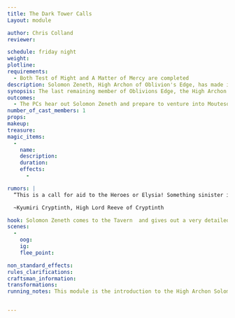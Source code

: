 ```yaml
---
title: The Dark Tower Calls
Layout: module

author: Chris Colland
reviewer: 

schedule: friday night
weight: 
plotline: 
requirements: 
  - Both Test of Might and A Matter of Mercy are completed
description: Solomon Zeneth, High Archon of Oblivion's Edge, has made it out of Moutesque and to Cryptinith with his life. Solomon tells the adventurers about Moutesque over the last few years and ask for Aid in reclaiming the City from the Undead and slay Demitri Revendreth, a Master Vampire in Valdricks forces
synopsis: The last remaining member of Oblivions Edge, the High Archon Solomon Zeneth, comes to town to gather the adventurers to start the process of saving Moutesque. His arrival is expected but needed as the quest for Moutesque will be hard task.
outcomes: 
  - The PCs hear out Solomon Zeneth and prepare to venture into Moutesque.
number_of_cast_members: 1
props: 
makeup: 
treasure: 
magic_items:
  - 
    name: 
    description:  
    duration: 
    effects: 
      - 

rumors: |
  “This is a call for aid to the Heroes or Elysia! Something sinister is afoot in the shadows of Moutesque. We have our own share of problems with the Feral lurking in the forests outside of Cryptinth. STICK TO THE ROADS ON YOUR WAY HERE AND DO NOT TRAVEL AT NIGHT ALONE!!! Make sure you bring Silver weapons….. but please do not carry them openly in the city walls of Cryptinth. I shall post the laws of our city very soon. This expeditionary force will rendezvous on the 2nd of June 623. You may use our city of Cryptinth as your forward base as the city of Moutesque is not habitable to anyone besides the mages of Obilvions Edge.”

  ~Kyumiri Cryptinth, High Lord Reeve of Cryptinth

hook: Solomon Zeneth comes to the Tavern  and gives out a very detailed account of how the Shadow War for Moutesque has went over the last 3 years.
scenes: 
  - 
    oog: 
    ig: 
    flee_point: 

non_standard_effects: 
rules_clarifications: 
craftsman_information: 
transformations: 
running_notes: This module is the introduction to the High Archon Solomon Zeneth of Oblivions Edge. He will give them a very deep understanding of the threat they are facing with Moutesque. He will tell them what he knows of the Chaotic One, the Green Star over Moutesque, Demitri Revendreth, and what he suspects the deal is with the Feral being manipulated by either Demitri or the Green Eyed Demon


---
```

